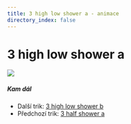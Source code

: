 ```yaml
---
title: 3 high low shower a - animace
directory_index: false
---
```


# 3 high low shower a

![](/animace/img/3-high-low-shower-a.gif)

##### Kam dál

- Další trik: [3 high low shower b](3-high-low-shower-b.html "Další trik 3 high low shower b")
- Předchozí trik: [3 half shower a](3-half-shower-a.html "Předchozí trik 3 half shower a")

